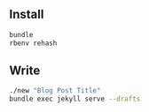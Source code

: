 ## Install

```bash
bundle
rbenv rehash
```

## Write

```bash
./new "Blog Post Title"
bundle exec jekyll serve --drafts
```
